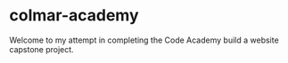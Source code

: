 # colmar-academy
Welcome to my attempt in completing the Code Academy build a website capstone project.
